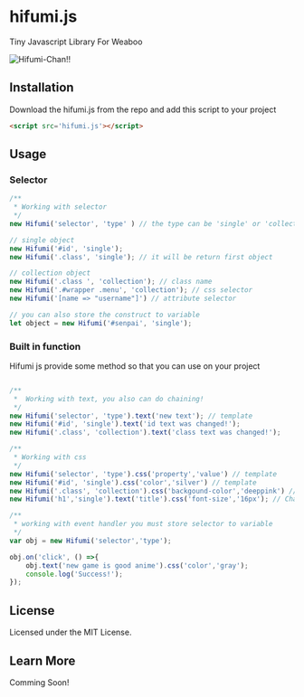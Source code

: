 # hifumi.js
Tiny Javascript Library For Weaboo 

![Hifumi-Chan!!](http://68.media.tumblr.com/b0dde3d5f5763a0d8a72455b5ee681bc/tumblr_ocoo0q5xV31s5f9ado2_540.gif)

## Installation
Download the hifumi.js from the repo and add this script to your project
```html
<script src='hifumi.js'></script>
```

## Usage
### Selector
```js
/** 
 * Working with selector
 */
new Hifumi('selector', 'type' ) // the type can be 'single' or 'collection'

// single object
new Hifumi('#id', 'single'); 
new Hifumi('.class', 'single'); // it will be return first object

// collection object
new Hifumi('.class ', 'collection'); // class name
new Hifumi('.#wrapper .menu', 'collection'); // css selector 
new Hifumi('[name => "username"]') // attribute selector

// you can also store the construct to variable
let object = new Hifumi('#senpai', 'single'); 
```

### Built in function
Hifumi js provide some method so that you can use on your project
```js

/**
 *  Working with text, you also can do chaining!
 */
new Hifumi('selector', 'type').text('new text'); // template
new Hifumi('#id', 'single').text('id text was changed!');
new Hifumi('.class', 'collection').text('class text was changed!');

/**
 * Working with css
 */
new Hifumi('selector', 'type').css('property','value') // template
new Hifumi('#id', 'single').css('color','silver') // template
new Hifumi('.class', 'collection').css('backgound-color','deeppink') // template
new Hifumi('h1','single').text('title').css('font-size','16px'); // Chaining!

/**
 * working with event handler you must store selector to variable
 */
var obj = new Hifumi('selector','type');

obj.on('click', () =>{
	obj.text('new game is good anime').css('color','gray');
	console.log('Success!');
});
```

## License
Licensed under the MIT License. 

## Learn More
Comming Soon!

